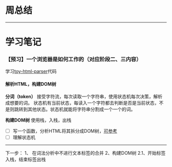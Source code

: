 # 周总结

----
# 学习笔记
### 【预习】一个浏览器是如何工作的（对应阶段二、三内容）
学习[toy-html-parser](https://github.com/aimergenge/toy-html-parser)代码
#### 解析HTML，构建DOM树

**分词（token）**
接受字符流，每次读取一个字符串，使用状态机每次决策，解析成想要的词。
状态机有当前状态，每读入一个字符都去判断是否是当前状态，不是则跳转到其他状态。状态机就能将字符串分割成一个一个的词。

**构建DOM树**
使用栈，入栈，出栈

- [ ] 写一个函数，分析HTML将其拆分成DOM树，[可参考](https://github.com/aimergenge/toy-html-parser)
- [ ] 理解状态机

---

下一步：
1、 在词法分析中不进行文本标签的合并
2、构建DOM树
2.1、开始标签入栈，结束标签出栈



